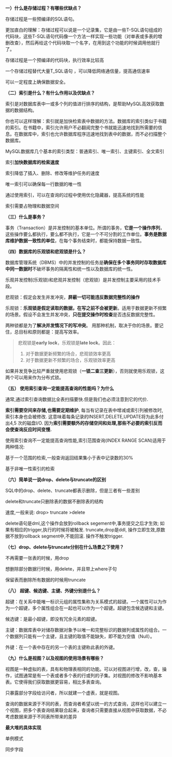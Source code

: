 **一）什么是存储过程？有哪些优缺点？**

存储过程是一些预编译的SQL语句。

更加直白的理解：存储过程可以说是一个记录集，它是由一些T-SQL语句组成的代码块，这些T-SQL语句代码像一个方法一样实现一些功能（对单表或多表的增删改查），然后再给这个代码块取一个名字，在用到这个功能的时候调用他就行了。

存储过程是一个预编译的代码块，执行效率比较高

一个存储过程替代大量T_SQL语句 ，可以降低网络通信量，提高通信速率

可以一定程度上确保数据安全。

**（二）索引是什么？有什么作用以及优缺点？**

索引是对数据库表中一或多个列的值进行排序的结构，是帮助MySQL高效获取数据的数据结构。

你也可以这样理解：索引就是加快检索表中数据的方法。数据库的索引类似于书籍的索引。在书籍中，索引允许用户不必翻阅完整个书就能迅速地找到所需要的信息。在数据库中，索引也允许数据库程序迅速地找到表中的数据，而不必扫描整个数据库。

MySQL数据库几个基本的索引类型：普通索引、唯一索引、主键索引、全文索引

索引**加快数据库的检索速度**

索引降低了插入、删除、修改等维护任务的速度

唯一索引可以确保每一行数据的唯一性

通过使用索引，可以在查询的过程中使用优化隐藏器，提高系统的性能

索引需要占物理和数据空间 

**（三）什么是事务？**

事务（Transaction）是并发控制的基本单位。所谓的事务，**它是一个操作序列**，这些操作要么都执行，要么都不执行，它是一个不可分割的工作单位。**事务是数据库维护数据一致性的单位**，在每个事务结束时，都能保持数据一致性。

**（四）数据库的乐观锁和悲观锁是什么？**

数据库管理系统（DBMS）中的并发控制的任务是**确保在多个事务同时存取数据库中同一数据时**不破坏事务的隔离性和统一性以及数据库的统一性。

乐观并发控制(乐观锁)和悲观并发控制（悲观锁）是并发控制主要采用的技术手段。

悲观锁：假定会发生并发冲突，**屏蔽一切可能违反数据完整性的操作**

乐观锁：**乐观锁是假定读取的数据，在写之前不会被更新**。适用于数据更新不频繁的场景。假设不会发生并发冲突，**只在提交操作时检查**是否违反数据完整性。

两种锁都是为了**解决并发情况下的写冲突**。
用那种机制，取决于你的场景。要记住，总目标和原则都是：提高写效率。

> 悲观锁是**early lock**，乐观锁是**late lock**。因此：
>
> 1. 对于数据更新频繁的场合，悲观锁效率更高
> 2. 对于数据更新不频繁的场合，乐观锁效率更高

如果并发竞争比较严重就使用悲观锁（**一锁二查三更新**），否则就使用乐观锁，这两个可以用来作为分布式锁。

**（五） 使用索引查询一定能提高查询的性能吗？为什么**

通常,通过索引查询数据比全表扫描要快.但是我们也必须注意到它的代价.

**索引需要空间来存储,也需要定期维护**,  每当有记录在表中增减或索引列被修改时,索引本身也会被修改. 这意味着每条记录的INSERT,DELETE,UPDATE将为此多付出4,5 次的磁盘I/O. 因为**索引需要额外的存储空间和处理,那些不必要的索引反而会使查询反应时间变慢.**

使用索引查询不一定能提高查询性能,索引范围查询(INDEX RANGE SCAN)适用于两种情况:

基于一个范围的检索,一般查询返回结果集小于表中记录数的30%

基于非唯一性索引的检索

**（六）简单说一说drop、delete与truncate的区别**

SQL中的drop、delete、truncate都表示删除，但是三者有一些差别

delete和truncate只删除表的数据不删除表的结构

速度,一般来说: drop> truncate >delete 

delete语句是dml,这个操作会放到rollback segement中,事务提交之后才生效;
如果有相应的trigger,执行的时候将被触发. truncate,drop是ddl, 操作立即生效,原数据不放到rollback segment中,不能回滚. 操作不触发trigger. 

**（七）drop、delete与truncate分别在什么场景之下使用？**

不再需要一张表的时候，用drop

想删除部分数据行时候，用delete，并且带上where子句

保留表而删除所有数据的时候用truncate

**（八） 超键、候选键、主键、外键分别是什么？**

超键：在关系中能唯一标识元组的属性集称为关系模式的超键。一个属性可以为作为一个超键，多个属性组合在一起也可以作为一个超键。超键包含候选键和主键。

候选键：是最小超键，即没有冗余元素的超键。

主键：数据库表中对储存数据对象予以唯一和完整标识的数据列或属性的组合。一个数据列只能有一个主键，且主键的取值不能缺失，即不能为空值（Null）。

外键：在一个表中存在的另一个表的主键称此表的外键。

**（九）什么是视图？以及视图的使用场景有哪些？**

视图是一种虚拟的表，具有和物理表相同的功能。可以对视图进行增，改，查，操作，试图通常是有一个表或者多个表的行或列的子集。对视图的修改不影响基本表。它使得我们获取数据更容易，相比多表查询。

只暴露部分字段给访问者，所以就建一个虚表，就是视图。

查询的数据来源于不同的表，而查询者希望以统一的方式查询，这样也可以建立一个视图，把多个表查询结果联合起来，查询者只需要直接从视图中获取数据，不必考虑数据来源于不同表所带来的差异



**最大堆的具体实现**

单例模式 

同步字段

